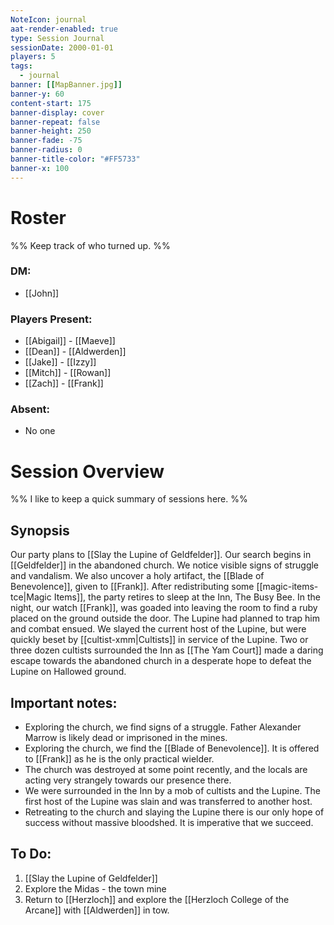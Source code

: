 ```yaml
---
NoteIcon: journal
aat-render-enabled: true
type: Session Journal
sessionDate: 2000-01-01
players: 5
tags:
  - journal
banner: [[MapBanner.jpg]]
banner-y: 60
content-start: 175
banner-display: cover
banner-repeat: false
banner-height: 250
banner-fade: -75
banner-radius: 0
banner-title-color: "#FF5733"
banner-x: 100
---
```




# Roster 

%% Keep track of who turned up. %%

### DM:
- [[John]]

### Players Present:  
- [[Abigail]] - [[Maeve]]
- [[Dean]] - [[Aldwerden]]
- [[Jake]] - [[Izzy]]
- [[Mitch]] - [[Rowan]]
- [[Zach]] - [[Frank]]

### Absent:
- No one

# Session Overview

%% I like to keep a quick summary of sessions here. %%

## Synopsis

Our party plans to [[Slay the Lupine of Geldfelder]]. Our search begins in [[Geldfelder]] in the abandoned church. We notice visible signs of struggle and vandalism. We also uncover a holy artifact, the [[Blade of Benevolence]], given to [[Frank]]. After redistributing some [[magic-items-tce|Magic Items]], the party retires to sleep at the Inn, The Busy Bee. In the night, our watch [[Frank]], was goaded into leaving the room to find a ruby placed on the ground outside the door. The Lupine had planned to trap him and combat ensued. We slayed the current host of the Lupine, but were quickly beset by [[cultist-xmm|Cultists]] in service of the Lupine. Two or three dozen cultists surrounded the Inn as [[The Yam Court]] made a daring escape towards the abandoned church in a desperate hope to defeat the Lupine on Hallowed ground.

## Important notes:

- Exploring the church, we find signs of a struggle. Father Alexander Marrow is likely dead or imprisoned in the mines.
- Exploring the church, we find the [[Blade of Benevolence]]. It is offered to [[Frank]] as he is the only practical wielder.
- The church was destroyed at some point recently, and the locals are acting very strangely towards our presence there.
- We were surrounded in the Inn by a mob of cultists and the Lupine. The first host of the Lupine was slain and was transferred to another host.
- Retreating to the church and slaying the Lupine there is our only hope of success without massive bloodshed. It is imperative that we succeed.

## To Do:

1. [[Slay the Lupine of Geldfelder]]
2. Explore the Midas - the town mine
3. Return to [[Herzloch]] and explore the [[Herzloch College of the Arcane]] with [[Aldwerden]] in tow.